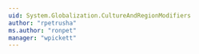 ```yaml
---
uid: System.Globalization.CultureAndRegionModifiers
author: "rpetrusha"
ms.author: "ronpet"
manager: "wpickett"
---
```

